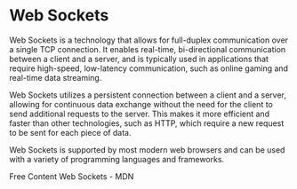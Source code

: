 # Web Sockets

Web Sockets is a technology that allows for full-duplex communication over a single TCP connection. It enables real-time, bi-directional communication between a client and a server, and is typically used in applications that require high-speed, low-latency communication, such as online gaming and real-time data streaming.

Web Sockets utilizes a persistent connection between a client and a server, allowing for continuous data exchange without the need for the client to send additional requests to the server. This makes it more efficient and faster than other technologies, such as HTTP, which require a new request to be sent for each piece of data.

Web Sockets is supported by most modern web browsers and can be used with a variety of programming languages and frameworks.

<ResourceGroupTitle>Free Content</ResourceGroupTitle>
<BadgeLink colorScheme='yellow' badgeText='Read' href='https://developer.mozilla.org/en-US/docs/Web/API/WebSockets_API'>Web Sockets - MDN</BadgeLink>
